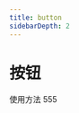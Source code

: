 ```yaml
---
title: button
sidebarDepth: 2
---
```

# 按钮
使用方法
<ClientOnly>
<button-demos>555</button-demos>
</ClientOnly>
 